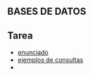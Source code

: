 ## BASES DE DATOS


## Tarea 
- [enunciado](https://github.com/materiasipm/materiasipm.github.io/blob/master/bases/enunciado14deAbril.txt)
- [ejemplos de consultas](https://github.com/materiasipm/materiasipm.github.io/blob/master/bases/querys.sql)
- 



